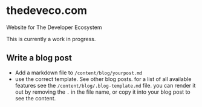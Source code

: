 # thedeveco.com
Website for The Developer Ecosystem

This is currently a work in progress.

## Write a blog post
- Add a markdown file to `/content/blog/yourpost.md`
- use the correct template. See other blog posts. for a list of all available features see the `/content/blog/.blog-template.md` file. you can render it out by removing the `.` in the file name, or copy it into your blog post to see the content. 


